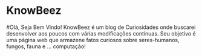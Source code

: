 # KnowBeez
#Olá, Seja Bem Vindo!
KnowBeez é um blog de Curiosidades onde buscarei desenvolver aos poucos com várias modificações contínuas. Seu objetivo é uma página web que armazene fatos curiosos sobre seres-humanos, fungos, fauna e ... computação!  
